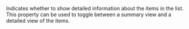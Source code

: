 Indicates whether to show detailed information about the items in the list. This property can be used to toggle between a summary view and a detailed view of the items.